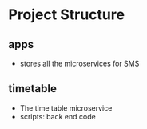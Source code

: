 # Project Structure

## apps
- stores all the microservices for SMS
  
## timetable 

- The time table microservice
- scripts: back end code
